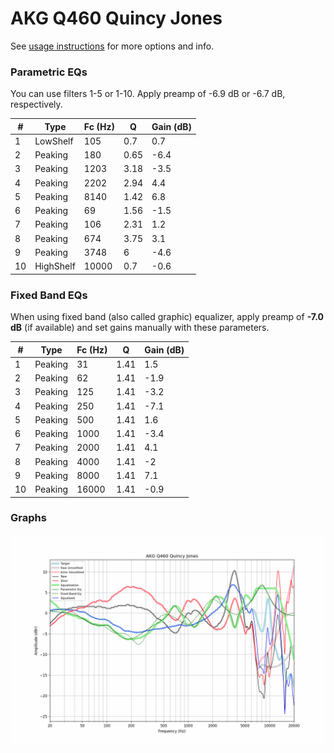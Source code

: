 # AKG Q460 Quincy Jones
See [usage instructions](https://github.com/jaakkopasanen/AutoEq#usage) for more options and info.

### Parametric EQs
You can use filters 1-5 or 1-10. Apply preamp of -6.9 dB or -6.7 dB, respectively.

|   # | Type      |   Fc (Hz) |    Q |   Gain (dB) |
|-----|-----------|-----------|------|-------------|
|   1 | LowShelf  |       105 | 0.7  |         0.7 |
|   2 | Peaking   |       180 | 0.65 |        -6.4 |
|   3 | Peaking   |      1203 | 3.18 |        -3.5 |
|   4 | Peaking   |      2202 | 2.94 |         4.4 |
|   5 | Peaking   |      8140 | 1.42 |         6.8 |
|   6 | Peaking   |        69 | 1.56 |        -1.5 |
|   7 | Peaking   |       106 | 2.31 |         1.2 |
|   8 | Peaking   |       674 | 3.75 |         3.1 |
|   9 | Peaking   |      3748 | 6    |        -4.6 |
|  10 | HighShelf |     10000 | 0.7  |        -0.6 |

### Fixed Band EQs
When using fixed band (also called graphic) equalizer, apply preamp of **-7.0 dB** (if available) and set gains manually with these parameters.

|   # | Type    |   Fc (Hz) |    Q |   Gain (dB) |
|-----|---------|-----------|------|-------------|
|   1 | Peaking |        31 | 1.41 |         1.5 |
|   2 | Peaking |        62 | 1.41 |        -1.9 |
|   3 | Peaking |       125 | 1.41 |        -3.2 |
|   4 | Peaking |       250 | 1.41 |        -7.1 |
|   5 | Peaking |       500 | 1.41 |         1.6 |
|   6 | Peaking |      1000 | 1.41 |        -3.4 |
|   7 | Peaking |      2000 | 1.41 |         4.1 |
|   8 | Peaking |      4000 | 1.41 |        -2   |
|   9 | Peaking |      8000 | 1.41 |         7.1 |
|  10 | Peaking |     16000 | 1.41 |        -0.9 |

### Graphs
![](./AKG%20Q460%20Quincy%20Jones.png)
